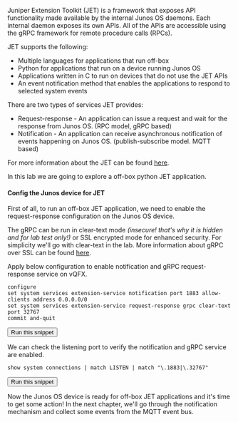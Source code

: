 Juniper Extension Toolkit (JET) is a framework that exposes API functionality made available by the internal Junos OS daemons. Each internal daemon exposes its own APIs. All of the APIs are accessible using the gRPC framework for remote procedure calls (RPCs).

JET supports the following:
* Multiple languages for applications that run off-box
* Python for applications that run on a device running Junos OS
* Applications written in C to run on devices that do not use the JET APIs
* An event notification method that enables the applications to respond to selected system events

There are two types of services JET provides:
* Request-response - An application can issue a request and wait for the response from Junos OS. (RPC model, gRPC based)
* Notification - An application can receive asynchronous notification of events happening on Junos OS. (publish-subscribe model. MQTT based)

For more information about the JET can be found <a href="https://www.juniper.net/documentation/en_US/jet18.4/topics/concept/jet-architecture.html" target="_blank">here</a>.

In this lab we are going to explore a off-box python JET application.

#### Config the Junos device for JET
First of all, to run an off-box JET application, we need to enable the request-response configuration on the Junos OS device.

The gRPC can be run in clear-text mode _(insecure! that's why it is hidden and for lab test only!)_ or SSL encrypted mode for enhanced security. For simplicity we'll go with clear-text in the lab. More information about gRPC over SSL can be found <a href="https://www.juniper.net/documentation/en_US/jet18.4/topics/topic-map/jet-off-box-apps.html" target="_blank">here</a>.

Apply below configuration to enable notification and gRPC request-response service on vQFX.

```
configure
set system services extension-service notification port 1883 allow-clients address 0.0.0.0/0
set system services extension-service request-response grpc clear-text port 32767
commit and-quit
```
<button type="button" class="btn btn-primary btn-sm" onclick="runSnippetInTab('vqfx', this)">Run this snippet</button>

We can check the listening port to verify the notification and gRPC service are enabled.

```
show system connections | match LISTEN | match "\.1883|\.32767"
```
<button type="button" class="btn btn-primary btn-sm" onclick="runSnippetInTab('vqfx', this)">Run this snippet</button>

Now the Junos OS device is ready for off-box JET applications and it's time to get some action!  In the next chapter, we'll go through the notification mechanism and collect some events from the MQTT event bus.
